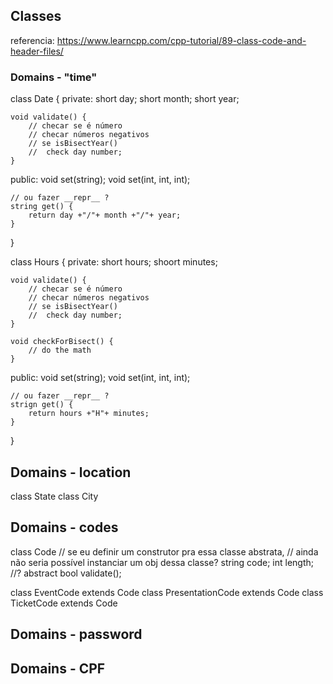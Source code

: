 ## Classes

referencia: https://www.learncpp.com/cpp-tutorial/89-class-code-and-header-files/

### Domains - "time"
class Date {
private:
    short day;
    short month;
    short year;

    void validate() {
        // checar se é número
        // checar números negativos
        // se isBisectYear()
        //  check day number;
    }

public:
    void set(string);
    void set(int, int, int);

    // ou fazer __repr__ ?
    string get() {
        return day +"/"+ month +"/"+ year;
    }
}

class Hours {
private:
    short hours;
    shoort minutes;

    void validate() {
        // checar se é número
        // checar números negativos
        // se isBisectYear()
        //  check day number;
    }

    void checkForBisect() {
        // do the math
    }

public:
    void set(string);
    void set(int, int, int);

    // ou fazer __repr__ ?
    strign get() {
        return hours +"H"+ minutes;
    }
}

## Domains - location
class State
class City

## Domains - codes
class Code
    // se eu definir um construtor pra essa classe abstrata, 
    // ainda não seria possível instanciar um obj dessa classe?
    string code;
    int length; //?
    abstract bool validate();

class EventCode extends Code
class PresentationCode extends Code
class TicketCode extends Code

## Domains - password
## Domains - CPF


